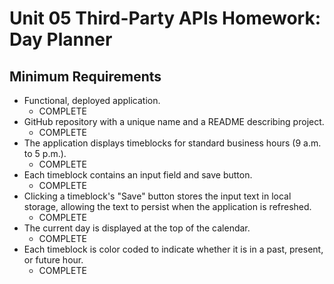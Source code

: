 # Unit 05 Third-Party APIs Homework: Day Planner

## Minimum Requirements

* Functional, deployed application.
    * COMPLETE
* GitHub repository with a unique name and a README describing project.
    * COMPLETE
* The application displays timeblocks for standard business hours (9 a.m. to 5 p.m.).
    * COMPLETE
* Each timeblock contains an input field and save button.
    * COMPLETE
* Clicking a timeblock's "Save" button stores the input text in local storage, allowing the text to persist when the application is refreshed.
    * COMPLETE
* The current day is displayed at the top of the calendar.
    * COMPLETE
* Each timeblock is color coded to indicate whether it is in a past, present, or future hour.
    * COMPLETE

